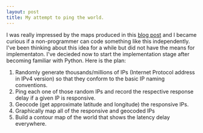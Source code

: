 ```yaml
---
layout: post
title: My attempt to ping the world.
---
```

I was really impressed by the maps produced in this [blog post](http://erikbern.com/2015/04/26/ping-the-world/) and I became curious if a non-programmer can code something like this independently. I've been thinking about this idea for a while but did not have the means for implementaton. I've decieded now to start the implementation stage after becoming familiar with Python. Here is the plan:

1.  Randomly generate thousands/millions of IPs (Internet Protocol address in IPv4 version) so that they conform to the basic IP naming conventions.
2.  Ping each one of those random IPs and record the respective response delay if a given IP is responsive. 
3.  Geocode (get approximate latitude and longitude) the responsive IPs.
4.  Graphically map all of the responsive and geocoded IPs
5.  Build a contour map of the world that shows the latency delay everywhere.

